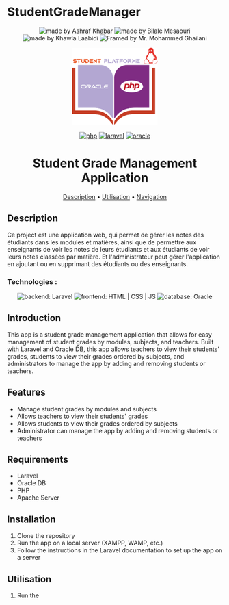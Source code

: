 # StudentGradeManager
<p align="center">
<img src="https://img.shields.io/badge/Made%20by-Ashraf%20Khabar-blue" alt="made by Ashraf Khabar"> <img src="https://img.shields.io/badge/Made%20by-Bilale%20Mesaouri-blue" alt="made by Bilale Mesaouri"> <img src="https://img.shields.io/badge/Made%20by-Khawla%20Laabidi-blue" alt="made by Khawla Laabidi"> <img src="https://img.shields.io/badge/Framed%20by-Mr.%20Mohammed%20Ghailani-blue" alt="Framed by Mr. Mohammed Ghailani">
</p>

<p align="center">
  <img src="public/assets/img/monLogo.png" width="200">
</p>

<p align="center">
  <a href="https://nodejs.org/en/"> <img src="![image](https://user-images.githubusercontent.com/95541956/216224428-59371c20-ced1-4e6f-a01e-3418ca5a6dfa.png)" alt="php" height="70"></a>
  <a href="https://expressjs.com"> <img src="https://upload.wikimedia.org/wikipedia/commons/thumb/9/9a/Laravel.svg/985px-Laravel.svg.png" alt="laravel" height="70"></a>
  <a href="https://expressjs.com"> <img src="http://assets.stickpng.com/thumbs/584817d6cef1014c0b5e4999.png" alt="oracle" height="70"></a>
 </p>

<h1 align="center">Student Grade Management Application</h1>

<p align="center">
<a href="#description">Description</a> • <a href="#utilisation">Utilisation</a> • <a href="#navigation">Navigation</a>
</p>

## Description

Ce project est une application web, qui permet de gérer les notes des étudiants dans les modules et matières, ainsi que de permettre aux enseignants de voir les notes de leurs étudiants et aux étudiants de voir leurs notes classées par matière. Et l'administrateur peut gérer l'application en ajoutant ou en supprimant des étudiants ou des enseignants.

### Technologies :

<p align="center">
<img src="https://img.shields.io/badge/backend-Laravel-green" alt="backend: Laravel"> <img src="https://img.shields.io/badge/frontend-HTML%20%7C%20CSS%20%7C%20JS-yellow" alt="frontend: HTML | CSS | JS"> <img src="https://img.shields.io/badge/database-Oracle-orange" alt="database: Oracle">
</p>

## Introduction

This app is a student grade management application that allows for easy management of student grades by modules, subjects, and teachers. Built with Laravel and Oracle DB, this app allows teachers to view their students' grades, students to view their grades ordered by subjects, and administrators to manage the app by adding and removing students or teachers.

## Features
- Manage student grades by modules and subjects
- Allows teachers to view their students' grades
- Allows students to view their grades ordered by subjects
- Administrator can manage the app by adding and removing students or teachers

## Requirements
- Laravel
- Oracle DB
- PHP
- Apache Server

## Installation
1. Clone the repository
2. Run the app on a local server (XAMPP, WAMP, etc.)
3. Follow the instructions in the Laravel documentation to set up the app on a server

## Utilisation
1. Run the
